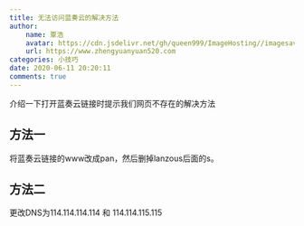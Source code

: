 ```yaml
---
title: 无法访问蓝奏云的解决方法
author:
	name: 覃浩
	avatar: https://cdn.jsdelivr.net/gh/queen999/ImageHosting//imagesavatar.jpg
	url: https://www.zhengyuanyuan520.com
categories: 小技巧
date: 2020-06-11 20:20:11
comments: true
---
```


介绍一下打开蓝奏云链接时提示我们网页不存在的解决方法

<!-- more -->

## 方法一

将蓝奏云链接的www改成pan，然后删掉lanzous后面的s。

## 方法二

更改DNS为114.114.114.114 和 114.114.115.115



